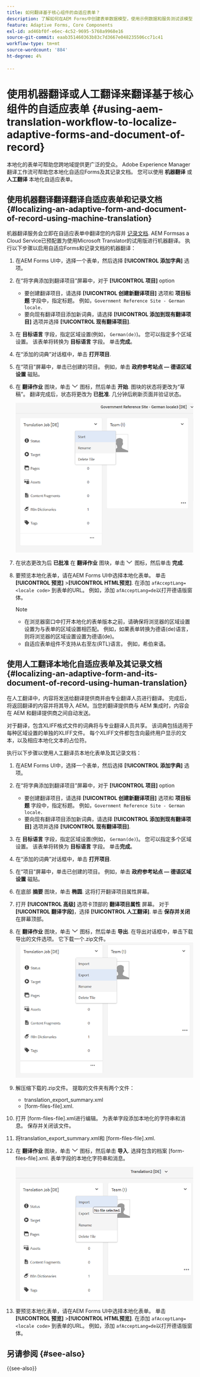 ```yaml
---
title: 如何翻译基于核心组件的自适应表单？
description: 了解如何在AEM Forms中创建表单数据模型，使用示例数据和服务测试该模型，以及为模型配置各种选项。
feature: Adaptive Forms, Core Components
exl-id: ad46bf0f-e6ec-4c52-9695-5768a9968e16
source-git-commit: eaab351460363b83c7d3667e048235506cc71c41
workflow-type: tm+mt
source-wordcount: '884'
ht-degree: 4%

---
```


# 使用机器翻译或人工翻译来翻译基于核心组件的自适应表单 {#using-aem-translation-workflow-to-localize-adaptive-forms-and-document-of-record}

本地化的表单可帮助您跨地域提供更广泛的受众。 Adobe Experience Manager翻译工作流可帮助您本地化自适应Forms及其记录文档。 您可以使用 **机器翻译** 或 **人工翻译** 本地化自适应表单。

## 使用机器翻译翻译翻译自适应表单和记录文档 {#localizing-an-adaptive-form-and-document-of-record-using-machine-translation}

机器翻译服务会立即在自适应表单中翻译您的内容并 [记录文档](/help/forms/generate-document-of-record-core-components.md). AEM Formsas a Cloud Service已预配置为使用Microsoft Translator的试用版进行机器翻译。 执行以下步骤以启用自适应Forms和记录文档的机器翻译：

1. 在AEM Forms UI中，选择一个表单，然后选择 **[!UICONTROL 添加字典]** 选项。
1. 在“将字典添加到翻译项目”屏幕中，对于 **[!UICONTROL 项目]** option

   * 要创建翻译项目，请选择 **[!UICONTROL 创建新翻译项目]** 选项和 **项目标题** 字段中，指定标题。 例如，`Government Reference Site - German locale.`
   * 要向现有翻译项目添加新词典，请选择 **[!UICONTROL 添加到现有翻译项目]** 选项并选择 **[!UICONTROL 现有翻译项目]**.
1. 在 **目标语言** 字段，指定区域设置(例如， `German(de)`)。 您可以指定多个区域设置。 该表单将转换为 **目标语言** 字段。 单击&#x200B;**完成**。
1. 在“添加的词典”对话框中，单击 **打开项目**.
1. 在“项目”屏幕中，单击已创建的项目。 例如，单击 **政府参考站点 — 德语区域设置** 磁贴。
1. 在 **翻译作业** 图块，单击 ![aem62forms_downarrow](assets/aem62forms_downarrow.png) 图标，然后单击 **开始**. 图块的状态将更改为“草稿”。 翻译完成后，状态将更改为 **已批准**. 几分钟后刷新页面并验证状态。

   ![开始翻译](/help/forms/assets/adaptive-forms-core-components-start-translation.png)
1. 在状态更改为后 **已批准** 在 **翻译作业** 图块，单击 ![aem62forms_downarrow](assets/aem62forms_downarrow.png) 图标，然后单击 **完成**.

1. 要预览本地化表单，请在AEM Forms UI中选择本地化表单。 单击 **[!UICONTROL 预览]** >**[!UICONTROL HTML预览]**. 在添加 `afAcceptLang=<locale code>` 到表单的URL。 例如，添加 `afAcceptLang=de`以打开德语版窗体。


   >[!NOTE]
   >
   >* 在浏览器窗口中打开本地化的表单版本之前，请确保将浏览器的区域设置设置为与表单的区域设置相匹配。 例如，如果表单转换为德语(de)语言，则将浏览器的区域设置设置为德语(de)。
   >* 自适应表单组件不支持从右至左(RTL)语言。 例如，希伯来语。

<!-- 
   Along with the Adaptive form, the auto-generated document of record is also localized.

   For more information on Document of Record settings and configuration, see:

   [Document of Record Template](/help/forms/using/generate-document-of-record-for-non-xfa-based-adaptive-forms.md#p-document-of-record-template-configuration-p)

   [Document of Record settings](/help/forms/using/generate-document-of-record-for-non-xfa-based-adaptive-forms.md#p-document-of-record-settings-p)

1. [Customize the branding information of the document of record](/help/forms/using/generate-document-of-record-for-non-xfa-based-adaptive-forms.md) and ensure that the browser locale is set to the same language to which you have localized the Adaptive Form using machine language. The browser locale helps localize the branding information in the document of record.
1. To view the localized document of record, select Generate Preview. The document of record PDF is generated and opened in a new tab in your browser.

-->

## 使用人工翻译本地化自适应表单及其记录文档 {#localizing-an-adaptive-form-and-its-document-of-record-using-human-translation}

在人工翻译中，内容将发送给翻译提供商并由专业翻译人员进行翻译。 完成后，将返回翻译的内容并将其导入 AEM。当您的翻译提供商与 AEM 集成时，内容会在 AEM 和翻译提供商之间自动发送。

对于翻译，包含XLIFF格式文件的词典将与专业翻译人员共享。 该词典包括适用于每种区域设置的单独的XLIFF文件。 每个XLIFF文件都包含向最终用户显示的文本，以及相应本地化文本的占位符。

执行以下步骤以使用人工翻译员本地化表单及其记录文档：

1. 在AEM Forms UI中，选择一个表单，然后选择 **[!UICONTROL 添加字典]** 选项。
1. 在“将字典添加到翻译项目”屏幕中，对于 **[!UICONTROL 项目]** option

   * 要创建翻译项目，请选择 **[!UICONTROL 创建新翻译项目]** 选项和 **项目标题** 字段中，指定标题。 例如，`Government Reference Site - German locale.`
   * 要向现有翻译项目添加新词典，请选择 **[!UICONTROL 添加到现有翻译项目]** 选项并选择 **[!UICONTROL 现有翻译项目]**.
1. 在 **目标语言** 字段，指定区域设置(例如， `German(de)`)。 您可以指定多个区域设置。 该表单将转换为 **目标语言** 字段。 单击&#x200B;**完成**。
1. 在“添加的词典”对话框中，单击 **打开项目**.
1. 在“项目”屏幕中，单击已创建的项目。 例如，单击 **政府参考站点 — 德语区域设置** 磁贴。
1. 在底部 **摘要** 图块，单击 **椭圆**. 这将打开翻译项目属性屏幕。
1. 打开 **[!UICONTROL 高级]** 选项卡顶部的 **翻译项目属性** 屏幕。 对于 **[!UICONTROL 翻译字段]**，选择 **[!UICONTROL 人工翻译]**. 单击 **保存并关闭** 在屏幕顶部。
1. 在 **翻译作业** 图块，单击 ![aem62forms_downarrow](assets/aem62forms_downarrow.png) 图标，然后单击 **导出**. 在导出对话框中，单击下载导出的文件选项。 它下载一个.zip文件。
   ![导出翻译文件](/help/forms/assets/adaptive-forms-core-components-start-translation-export.png)
1. 解压缩下载的.zip文件。 提取的文件夹有两个文件：
   * translation_export_summary.xml
   * [form-files-file].xml.
1. 打开 [form-files-file].xml进行编辑。 为表单字段添加本地化的字符串和消息。 保存并关闭该文件。
1. 将translation_export_summary.xml和 [form-files-file].xml.
1. 在 **翻译作业** 图块，单击 ![aem62forms_downarrow](assets/aem62forms_downarrow.png) 图标，然后单击 **导入**. 选择包含的档案 [form-files-file].xml. 表单字段的本地化字符串和消息。

   ![导入翻译文件](/help/forms/assets/adaptive-forms-core-components-start-translation-import.png)

1. 要预览本地化表单，请在AEM Forms UI中选择本地化表单。 单击 **[!UICONTROL 预览]** >**[!UICONTROL HTML预览]**. 在添加 `afAcceptLang=<locale code>` 到表单的URL。 例如，添加 `afAcceptLang=de`以打开德语版窗体。

## 另请参阅 {#see-also}

{{see-also}}